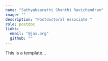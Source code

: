 ```yaml
---
name: "Sathyabaarathi Shanthi Ravichandran"
image: ""
description: "Postdoctoral Associate "
role: postdoc
links:
  email: "@jax.org"
  github: ""
---
```


This is a template...
